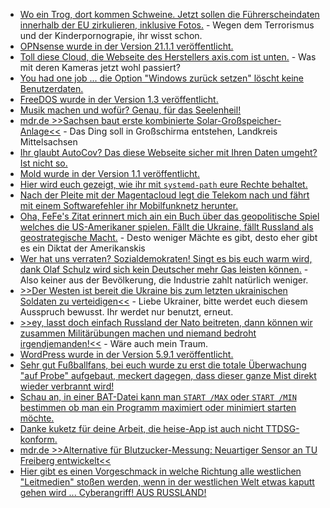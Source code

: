 * [Wo ein Trog, dort kommen Schweine. Jetzt sollen die Führerscheindaten innerhalb der EU zirkulieren, inklusive Fotos.](https://netzpolitik.org/2022/plaene-fuer-polizeilichen-datenaustausch-eu-mitgliedstaaten-wollen-auch-fuehrerschein-bilder-gegenseitig-abfragen/) - Wegen dem Terrorismus und der Kinderpornograpie, ihr wisst schon.
* [OPNsense wurde in der Version 21.1.1 veröffentlicht.](https://opnsense.org/opnsense-21-1-1-released-2/)
* [Toll diese Cloud, die Webseite des Herstellers axis.com ist unten.](https://www.borncity.com/blog/2022/02/21/webseite-von-ip-sicherheitskamera-hersteller-axis-com-ist-down-21-2-2022/) - Was mit deren Kameras jetzt wohl passiert?
* [You had one job ... die Option "Windows zurück setzen" löscht keine Benutzerdaten.](https://www.borncity.com/blog/2022/02/21/windows-10-11-21h2-zurcksetzen-wipe-lscht-keine-benutzerdaten/)
* [FreeDOS wurde in der Version 1.3 veröffentlicht.](https://www.phoronix.com/scan.php?page=news_item&px=FreeDOS-1.3-Released)
* [Musik machen und wofür? Genau, für das Seelenheil!](https://www.henning-uhle.eu/musik/musizieren-es-holt-dich-aus-dem-loch)
* [mdr.de >>Sachsen baut erste kombinierte Solar-Großspeicher-Anlage<<](https://www.mdr.de/nachrichten/deutschland/wirtschaft/energie-solar-strom-akku-speicher-100.html) - Das Ding soll in Großschirma entstehen, Landkreis Mittelsachsen
* [Ihr glaubt AutoCov? Das diese Webseite sicher mit Ihren Daten umgeht? Ist nicht so.](https://www.kuketz-blog.de/autocov-uebermittlung-personenbezogener-daten-bei-corona-cert-scan/)
* [Mold wurde in der Version 1.1 veröffentlicht.](https://www.phoronix.com/scan.php?page=news_item&px=Mold-1.1-Released)
* [Hier wird euch gezeigt, wie ihr mit `systemd-path` eure Rechte behaltet.](https://www.underkube.com/posts/2022-02-21-using-systemd-path-to-keep-folder-permissions/)
* [Nach der Pleite mit der Magentacloud legt die Telekom nach und fährt mit einem Softwarefehler ihr Mobilfunknetz herunter.](https://blog.fefe.de/?ts=9cebd67b)
* [Oha, FeFe's Zitat erinnert mich ain ein Buch über das geopolitische Spiel welches die US-Amerikaner spielen. Fällt die Ukraine, fällt Russland als geostrategische Macht.](https://blog.fefe.de/?ts=9cebd6bb) - Desto weniger Mächte es gibt, desto eher gibt es ein Diktat der Amerikanskis
* [Wer hat uns verraten? Sozialdemokraten! Singt es bis euch warm wird, dank Olaf Schulz wird sich kein Deutscher mehr Gas leisten können.](https://blog.fefe.de/?ts=9cebc48c) - Also keiner aus der Bevölkerung, die Industrie zahlt natürlich weniger.
* [>>Der Westen ist bereit die Ukraine bis zum letzten ukrainischen Soldaten zu verteidigen<<](https://blog.fefe.de/?ts=9cea264d) - Liebe Ukrainer, bitte werdet euch diesem Ausspruch bewusst. Ihr werdet nur benutzt, erneut.
* [>>ey, lasst doch einfach Russland der Nato beitreten, dann können wir zusammen Militärübungen machen und niemand bedroht irgendjemanden!<<](https://blog.fefe.de/?ts=9cea1600) - Wäre auch mein Traum.
* [WordPress wurde in der Version 5.9.1 veröffentlicht.](https://wordpress.org/news/2022/02/wordpress-5-9-1-maintenance-release/)
* [Sehr gut Fußballfans, bei euch wurde zu erst die totale Überwachung "auf Probe" aufgebaut, meckert dagegen, dass dieser ganze Mist direkt wieder verbrannt wird!](https://netzpolitik.org/2022/stadion-fussballfans-fordern-abbau-der-ueberwachung-nach-der-pandemie/)
* [Schau an, in einer BAT-Datei kann man `START /MAX` oder `START /MIN` bestimmen ob man ein Programm maximiert oder minimiert starten möchte.](https://www.shellhacks.com/start-maximized-minimized-program-cmd-batch/)
* [Danke kuketz für deine Arbeit, die heise-App ist auch nicht TTDSG-konform.](https://www.kuketz-blog.de/heise-app-verstoesst-gegen-das-ttdsg/)
* [mdr.de >>Alternative für Blutzucker-Messung: Neuartiger Sensor an TU Freiberg entwickelt<<](https://www.mdr.de/wissen/diabetes-blutzucker-messung-sensor-tu-freiberg-100.html)
* [Hier gibt es einen Vorgeschmack in welche Richtung alle westlichen "Leitmedien" stoßen werden, wenn in der westlichen Welt etwas kaputt gehen wird ... Cyberangriff! AUS RUSSLAND!](https://www.borncity.com/blog/2022/02/22/cyberkrieg-bedeutet-kontrollverlust/)
